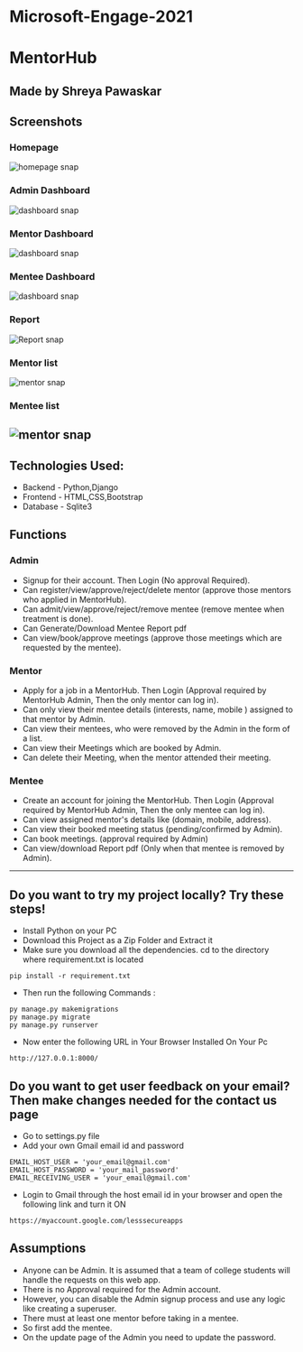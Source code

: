 

# Microsoft-Engage-2021

# MentorHub
Made by Shreya Pawaskar
---
## Screenshots

### Homepage
![homepage snap]()
### Admin Dashboard
![dashboard snap]()
### Mentor Dashboard
![dashboard snap]()
### Mentee Dashboard
![dashboard snap]()
### Report
![Report snap]()
### Mentor list
![mentor snap]()
### Mentee list
![mentor snap]()
---

## Technologies Used:
- Backend - Python,Django
- Frontend - HTML,CSS,Bootstrap
- Database - Sqlite3


## Functions
### Admin
- Signup for their account. Then Login (No approval Required).
- Can register/view/approve/reject/delete mentor (approve those mentors who applied in MentorHub).
- Can admit/view/approve/reject/remove mentee (remove mentee when treatment is done).
- Can Generate/Download Mentee Report pdf 
- Can view/book/approve meetings (approve those meetings which are requested by the mentee).

### Mentor
- Apply for a job in a MentorHub. Then Login (Approval required by MentorHub Admin, Then the only mentor can log in).
- Can only view their mentee details (interests, name, mobile ) assigned to that mentor by Admin.
- Can view their mentees, who were removed by the Admin in the form of a list.
- Can view their Meetings which are booked by Admin.
- Can delete their Meeting, when the mentor attended their meeting.

### Mentee
- Create an account for joining the MentorHub. Then Login (Approval required by MentorHub Admin, Then the only mentee can log in).
- Can view assigned mentor's details like (domain, mobile, address).
- Can view their booked meeting status (pending/confirmed by Admin).
- Can book meetings. (approval required by Admin)
- Can view/download Report pdf (Only when that mentee is removed by Admin).

---

## Do you want to try my project locally? Try these steps!
- Install Python on your PC
- Download this Project as a Zip Folder and Extract it
- Make sure you download all the dependencies. cd to the directory where requirement.txt is located
```
pip install -r requirement.txt
```
- Then run the following Commands :
```
py manage.py makemigrations
py manage.py migrate
py manage.py runserver
```
- Now enter the following URL in Your Browser Installed On Your Pc
```
http://127.0.0.1:8000/
```

##  Do you want to get user feedback on your email? Then make changes needed for the contact us page
- Go to settings.py file
- Add your own Gmail email id and password
```
EMAIL_HOST_USER = 'your_email@gmail.com'
EMAIL_HOST_PASSWORD = 'your_mail_password'
EMAIL_RECEIVING_USER = 'your_email@gmail.com'
```
- Login to Gmail through the host email id in your browser and open the following link and turn it ON
```
https://myaccount.google.com/lesssecureapps
```
## Assumptions
- Anyone can be Admin. It is assumed that a team of college students will handle the requests on this web app.
- There is no Approval required for the Admin account. 
- However, you can disable the Admin signup process and use any logic like creating a superuser.
- There must at least one mentor before taking in a mentee. 
- So first add the mentee.
- On the update page of the Admin you need to update the password.
